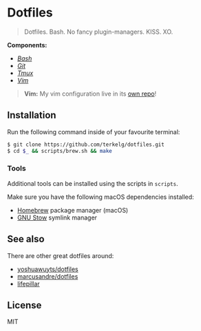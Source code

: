 
# Dotfiles
> Dotfiles. Bash. No fancy plugin-managers. KISS. XO.

**Components:**
- *[Bash](https://www.gnu.org/software/bash/)*
- *[Git](https://git-scm.com/)*
- *[Tmux](https://tmux.github.io/)*
- *[Vim](https://vim.org)*

> **Vim:** My vim configuration live in its [own repo](https://github.com/terkelg/vimrc)!

## Installation

Run the following command inside of your favourite terminal:

```sh
$ git clone https://github.com/terkelg/dotfiles.git
$ cd $_ && scripts/brew.sh && make
```

### Tools

Additional tools can be installed using the scripts in `scripts`.


Make sure you have the following macOS dependencies installed:

- [Homebrew](http://brew.sh) package manager (macOS)
- [GNU Stow](https://www.gnu.org/software/stow/) symlink manager


## See also

There are other great dotfiles around:

- [yoshuawuyts/dotfiles](https://github.com/yoshuawuyts/dotfiles)
- [marcusandre/dotfiles](https://github.com/marcusandre/dotfiles)
- [lifepillar](https://github.com/lifepillar/dotfiles)

## License

MIT
